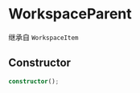 <!--
 * @Author: haifeng.lu haifeng.lu@ly.com
 * @Date: 2022-10-17 20:31:47
 * @LastEditors: haifeng.lu
 * @LastEditTime: 2022-11-29 09:42:47
 * @Description: 
-->
# WorkspaceParent

继承自 `WorkspaceItem`

## Constructor

```ts
constructor();
```
